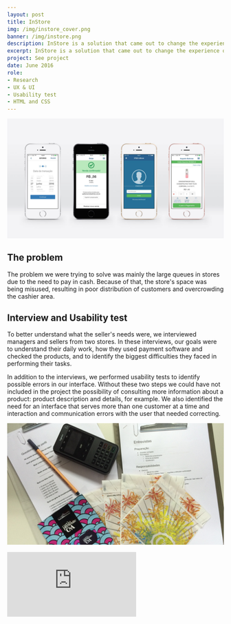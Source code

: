 ```yaml
---
layout: post
title: InStore
img: /img/instore_cover.png
banner: /img/instore.png
description: InStore is a solution that came out to change the experience of buying inside physical stores. With it, it’s no longer necessary to wait in long queues to make payments.
excerpt: InStore is a solution that came out to change the experience of buying inside physical stores. With it, it’s no longer necessary to wait in long queues to make payments. Also, it enables the salesman to make a custom sale on his own. Thereby, the physical space of the store can be different, with the possibility of finishing a sale anywhere inside the store.InStore works on hardware that processes payments with credit cards and an app for both IOS and Android. Its biggest advance, though, is the integration with the entire VTEX platform. I worked as a designer in this project for 10 months, alongside another designer, Augusto Barbosa. During this period, I performed researches with final users, usability tests, modifications for Android, adaptations for tablets and UI improvements.
project: See project
date: June 2016
role:
- Research
- UX & UI
- Usability test
- HTML and CSS
---
```


![capa](/img/instore_screens.png)

## The problem

The problem we were trying to solve was mainly the large queues in stores due to the need to pay in cash. Because of that, the store's space was being misused, resulting in poor distribution of customers and overcrowding the cashier area.

## Interview and Usability test

To better understand what the seller's needs were, we interviewed managers and sellers from two stores. In these interviews, our goals were to understand their daily work, how they used payment software and checked the products, and to identify the biggest difficulties they faced in performing their tasks.

In addition to the interviews, we performed usability tests to identify possible errors in our interface. Without these two steps we could have not included in the project the possibility of consulting more information about a product: product description and details, for example. We also identified the need for an interface that serves more than one customer at a time and interaction and communication errors with the user that needed correcting.

![content](/img/test_instore.png)

<div class='embed-container'>
  <iframe src='https://player.vimeo.com/video/226649702?byline=0&portrait=0' frameborder='0' webkitAllowFullScreen mozallowfullscreen allowFullScreen></iframe>
</div>
